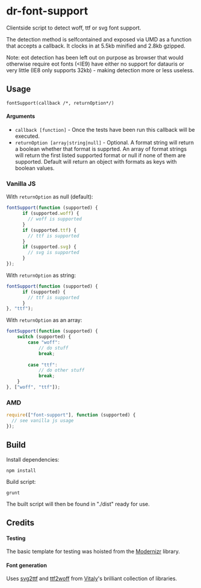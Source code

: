 dr-font-support
===============

Clientside script to detect woff, ttf or svg font support.

The detection method is selfcontained and exposed via UMD as a function that accepts a callback. It clocks in at 5.5kb minified and 2.8kb gzipped.

Note: eot detection has been left out on purpose as browser that would otherwise require eot fonts (<IE9) have either no support for datauris or very little (IE8 only supports 32kb) - making detection more or less useless.


## Usage

```
fontSupport(callback /*, returnOption*/)
```

#### Arguments

* `callback [function]` - Once the tests have been run this callback will be executed.
* `returnOption [array|string|null]` - Optional. A format string will return a boolean whether that format is supprted. An array of format strings will return the first listed supported format or null if none of them are supported. Default will return an object with formats as keys with boolean values.


### Vanilla JS

With `returnOption` as null (default):

```javascript
fontSupport(function (supported) {
	  if (supported.woff) {
	    // woff is supported
	  } 
	  if (supported.ttf) {
	    // ttf is supported
	  } 
	  if (supported.svg) {
	    // svg is supported
	  } 
});
```

With `returnOption` as string:

```javascript
fontSupport(function (supported) {
	  if (supported) {
	    // ttf is supported
	  }
}, "ttf");
```

With `returnOption` as an array:

```javascript
fontSupport(function (supported) {
	switch (supported) {
		case "woff":
			// do stuff
			break;
	  		
		case "ttf":
			// do other stuff
			break;
	}
}, ["woff", "ttf"]);
```

### AMD

```javascript
require(["font-support"], function (supported) {
  // see vanilla js usage
});
```

## Build

Install dependencies:

```
npm install
```

Build script:

```
grunt
```

The built script will then be found in "./dist" ready for use.




## Credits

#### Testing
The basic template for testing was hoisted from the [Modernizr](https://github.com/Modernizr/Modernizr) library.

#### Font generation
Uses [svg2ttf](https://github.com/fontello/svg2ttf) and [ttf2woff](https://github.com/fontello/ttf2woff) from [Vitaly](https://github.com/fontello)'s brilliant collection of libraries.